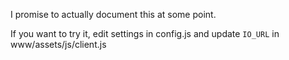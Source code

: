 I promise to actually document this at some point.

If you want to try it, edit settings in config.js and update
`IO_URL` in www/assets/js/client.js
